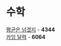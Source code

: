 # 수학
[평균은 넘겠지](https://github.com/wayandway/algorithms-cpp/blob/master/BOJ/Mathematics/4344.cpp) - **4344** <br>
[카잉 달력](https://github.com/wayandway/algorithms-cpp/blob/master/BOJ/Mathematics/6064.cpp) - **6064** <br>